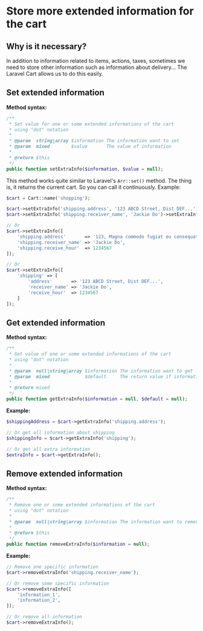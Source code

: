# Store more extended information for the cart
## Why is it necessary?
In addition to information related to items, actions, taxes, sometimes we need to store other information such as information about delivery... The Laravel Cart allows us to do this easily.

## Set extended information
**Method syntax:**

```php
/**
 * Set value for one or some extended informations of the cart
 * using "dot" notation
 *
 * @param  string|array $information The information want to set
 * @param  mixed        $value       The value of information
 *
 * @return $this
 */
public function setExtraInfo($information, $value = null);
```

This method works quite similar to Laravel's `Arr::set()` method. The thing is, it returns the current cart. So you can call it continuously. Example:

```php
$cart = Cart::name('shopping');

$cart->setExtraInfo('shipping.address', '123 ABCD Street, Dist DEF...');
$cart->setExtraInfo('shipping.receiver_name', 'Jackie Do')->setExtraInfo('another', 'example');

// Or
$cart->setExtraInfo([
    'shipping.address'       => '123, Magna commodo fugiat eu consequat...',
    'shipping.receiver_name' => 'Jackie Do',
    'shipping.receive_hour'  => 1234567
]);

// Or
$cart->setExtraInfo([
    'shipping' => [
        'address'       => '123 ABCD Street, Dist DEF...',
        'receiver_name' => 'Jackie Do',
        'receive_hour'  => 1234567
    ]
]);
```

## Get extended information
**Method syntax:**

```php
/**
 * Get value of one or some extended informations of the cart
 * using "dot" notation
 *
 * @param  null|string|array $information The information want to get
 * @param  mixed             $default     The return value if information does not exist
 *
 * @return mixed
 */
public function getExtraInfo($information = null, $default = null);
```

**Example:**

```php
$shippingAddress = $cart->getExtraInfo('shipping.address');

// Or get all information about shipping
$shippingInfo = $cart->getExtraInfo('shipping');

// Or get all extra information
$extraInfo = $cart->getExtraInfo();
```

## Remove extended information
**Method syntax:**

```php
/**
 * Remove one or some extended informations of the cart
 * using "dot" notation
 *
 * @param  null|string|array $information The information want to remove
 *
 * @return $this
 */
public function removeExtraInfo($information = null);
```

**Example:**

```php
// Remove one specific information
$cart->removeExtraInfo('shipping.receiver_name');

// Or remove some specific information
$cart->removeExtraInfo([
    'information_1',
    'information_2',
]);

// Or remove all information
$cart->removeExtraInfo();
```
